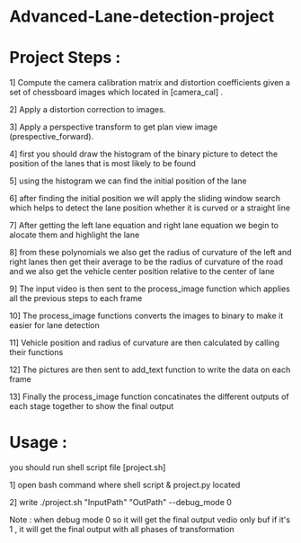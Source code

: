 # Advanced-Lane-detection-project
# Project Steps :
1] Compute the camera calibration matrix and distortion coefficients given a set of chessboard images which located in [camera_cal] .
 
2] Apply a distortion correction to images.  
 
3] Apply a perspective transform to get plan view image (prespective_forward).
 
4] first you should draw the histogram of the binary picture to detect the position of the lanes that is most likely to be found

5] using the histogram we can find the initial position of the lane

6] after finding the initial position we will apply the sliding window search which helps to detect the lane position whether it is curved or a straight line 
 
7] After getting the left lane equation and right lane equation we begin to alocate them and highlight the lane
 
8] from these polynomials we also get the radius of curvature of the left and right lanes then get their average to be the radius of curvature of the road
    and we also get the vehicle center position relative to the center of lane 

9] The input video is then sent to the process_image function which applies all the previous steps to each frame

10] The process_image functions converts the images to binary to make it easier for lane detection

11] Vehicle position and radius of curvature are then calculated by calling their functions

12] The pictures are then sent to add_text function to write the data on each frame

13] Finally the process_image function concatinates the different outputs of each stage together to show the final output

# Usage :
you should run shell script file [project.sh] 

1] open bash command where shell script & project.py located

2] write ./project.sh "InputPath" "OutPath" --debug_mode 0 

 Note : when debug mode 0 so it will get the final output vedio only buf if it's 1 , it will get the final output with all phases of transformation 

